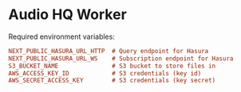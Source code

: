 # Audio HQ Worker

Required environment variables:
```ini
NEXT_PUBLIC_HASURA_URL_HTTP  # Query endpoint for Hasura
NEXT_PUBLIC_HASURA_URL_WS    # Subscription endpoint for Hasura
S3_BUCKET_NAME               # S3 bucket to store files in
AWS_ACCESS_KEY_ID            # S3 credentials (key id)
AWS_SECRET_ACCESS_KEY        # S3 credentials (key secret)
```